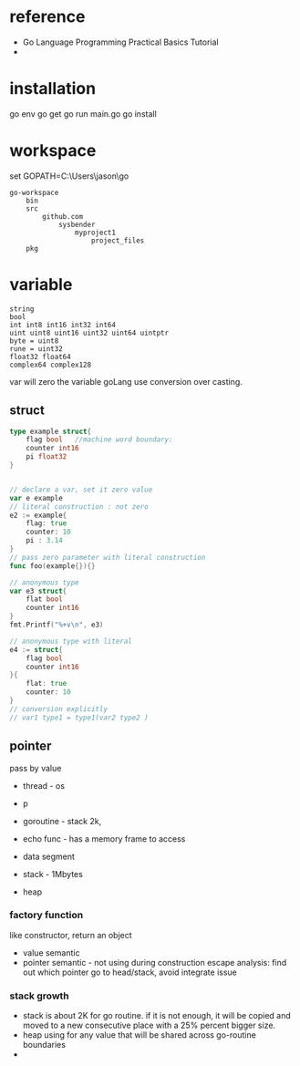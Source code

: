 
# reference
 

*   Go Language Programming Practical Basics Tutorial 
* 

# installation

go env
go get
go run main.go
go install

# workspace


set GOPATH=C:\Users\jason\go

```
go-workspace
	bin
	src
		github.com
			sysbender
				myproject1
					project_files
	pkg
```

# variable

```
string
bool
int int8 int16 int32 int64
uint uint8 uint16 uint32 uint64 uintptr
byte = uint8
rune = uint32
float32 float64
complex64 complex128
```
var will zero the variable
goLang use conversion over casting.
## struct
```go
type example struct{
	flag bool   //machine word boundary:
	counter int16
	pi float32
}


// declare a var, set it zero value
var e example
// literal construction : not zero
e2 := example{
	flag: true
	counter: 10
	pi : 3.14
}
// pass zero parameter with literal construction
func foo(example{}){}

// anonymous type
var e3 struct{
	flat bool
	counter int16
}
fmt.Printf("%+v\n", e3)

// anonymous type with literal 
e4 := struct{
	flag bool
	counter int16
}{
	flat: true
	counter: 10
}
// conversion explicitly
// var1 type1 = type1(var2 type2 )

```

## pointer
pass by value
* thread - os
* p
* goroutine - stack 2k, 
* echo func - has a memory frame to access


* data segment
* stack - 1Mbytes
* heap

### factory function
like constructor, return an object
* value semantic
* pointer semantic - not using during construction
escape analysis: find out which pointer go to head/stack, avoid integrate issue
  

### stack growth
* stack is about 2K for go routine. if it is not enough, it will be copied and moved to a new consecutive place with a 25% percent bigger size.
* heap using for any value that will be shared across go-routine boundaries
* 


<!--stackedit_data:
eyJoaXN0b3J5IjpbMTI2MDM2MDM1NiwxMjkxNjQ2MzQ5LDE4MT
U2MjUyMjMsMjEwMDgwNDU1LC0zMzAyNDg4NjAsLTE5MTY2MTQ3
NzUsMTY0OTQ1NzU0MiwtMzk2MDg5MTMwLC0xMTExNDIzMzUxLC
0zNzYzMDE0NTAsLTU4MDgzODM2MSw5NDA0NTk2NDUsMTE3MDI4
NTEyLC04NjcyNzM1NjksMTIyODM4MzkwMSwxMzc4OTczOTkyLC
00OTE3NDc0MzUsMTE0MzYzNjQxNywtODYyMDQ4MTMxLDE3ODg2
MzU4MjJdfQ==
-->